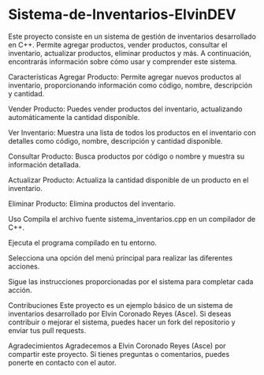 # Sistema-de-Inventarios-ElvinDEV
Este proyecto consiste en un sistema de gestión de inventarios desarrollado en C++. Permite agregar productos, vender productos, consultar el inventario, actualizar productos, eliminar productos y más. A continuación, encontrarás información sobre cómo usar y comprender este sistema.

Características
Agregar Producto: Permite agregar nuevos productos al inventario, proporcionando información como código, nombre, descripción y cantidad.

Vender Producto: Puedes vender productos del inventario, actualizando automáticamente la cantidad disponible.

Ver Inventario: Muestra una lista de todos los productos en el inventario con detalles como código, nombre, descripción y cantidad disponible.

Consultar Producto: Busca productos por código o nombre y muestra su información detallada.

Actualizar Producto: Actualiza la cantidad disponible de un producto en el inventario.

Eliminar Producto: Elimina productos del inventario.

Uso
Compila el archivo fuente sistema_inventarios.cpp en un compilador de C++.

Ejecuta el programa compilado en tu entorno.

Selecciona una opción del menú principal para realizar las diferentes acciones.

Sigue las instrucciones proporcionadas por el sistema para completar cada acción.

Contribuciones
Este proyecto es un ejemplo básico de un sistema de inventarios desarrollado por Elvin Coronado Reyes (Asce). Si deseas contribuir o mejorar el sistema, puedes hacer un fork del repositorio y enviar tus pull requests.

Agradecimientos
Agradecemos a Elvin Coronado Reyes (Asce) por compartir este proyecto. Si tienes preguntas o comentarios, puedes ponerte en contacto con el autor.
